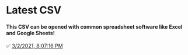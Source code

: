 # Latest CSV
#### This CSV can be opened with common spreadsheet software like Excel and Google Sheets!
✅ [3/2/2021, 8:07:16 PM](https://storage.googleapis.com/ptdp-staging.appspot.com/exports/company_facilities_1614733634398.csv)
